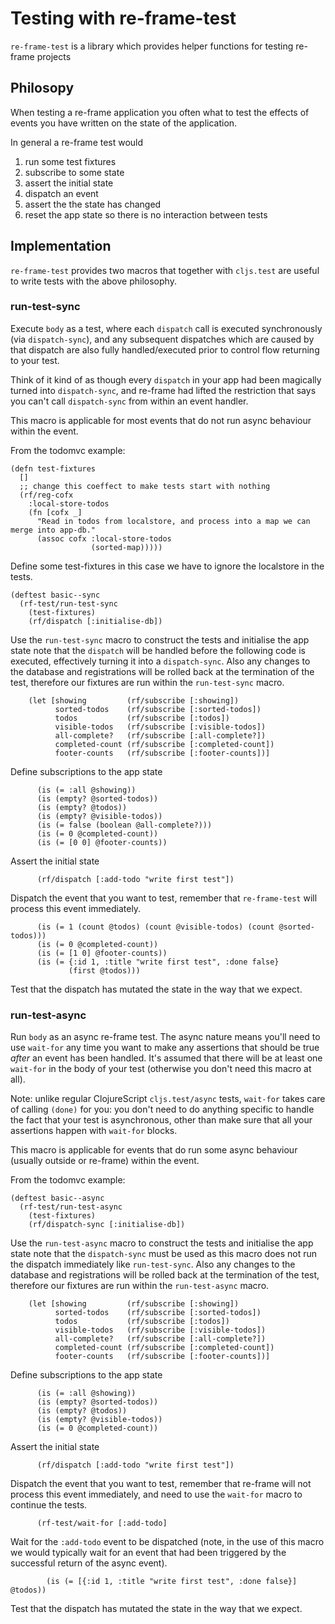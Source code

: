 # Testing with re-frame-test

`re-frame-test` is a library which provides helper functions for testing re-frame projects

## Philosopy 
When testing a re-frame application you often what to test the effects of events
you have written on the state of the application.

In general a re-frame test would

 1. run some test fixtures
 2. subscribe to some state
 3. assert the initial state
 4. dispatch an event
 5. assert the the state has changed
 6. reset the app state so there is no interaction between tests
 
 
## Implementation

`re-frame-test` provides two macros that together with `cljs.test` are useful to write tests with the above 
philosophy. 
 
### run-test-sync
Execute `body` as a test, where each `dispatch` call is executed
synchronously (via `dispatch-sync`), and any subsequent dispatches which are
caused by that dispatch are also fully handled/executed prior to control flow
returning to your test.

Think of it kind of as though every `dispatch` in your app had been magically
turned into `dispatch-sync`, and re-frame had lifted the restriction that says
you can't call `dispatch-sync` from within an event handler.

This macro is applicable for most events that do not run async behaviour within the 
event.

From the todomvc example:

    (defn test-fixtures
      []
      ;; change this coeffect to make tests start with nothing
      (rf/reg-cofx
        :local-store-todos
        (fn [cofx _]
          "Read in todos from localstore, and process into a map we can merge into app-db."
          (assoc cofx :local-store-todos
                      (sorted-map)))))

Define some test-fixtures in this case we have to ignore the localstore
in the tests.

    (deftest basic--sync
      (rf-test/run-test-sync
        (test-fixtures)
        (rf/dispatch [:initialise-db])
        
Use the `run-test-sync` macro to construct the tests and initialise the app state
note that the `dispatch` will be handled before the following code is executed, 
effectively turning it into a `dispatch-sync`. Also any changes to the database
and registrations will be rolled back at the termination of the test, therefore 
our fixtures are run within the `run-test-sync` macro.
    
        (let [showing         (rf/subscribe [:showing])
              sorted-todos    (rf/subscribe [:sorted-todos])
              todos           (rf/subscribe [:todos])
              visible-todos   (rf/subscribe [:visible-todos])
              all-complete?   (rf/subscribe [:all-complete?])
              completed-count (rf/subscribe [:completed-count])
              footer-counts   (rf/subscribe [:footer-counts])]
              
Define subscriptions to the app state

          (is (= :all @showing))
          (is (empty? @sorted-todos))
          (is (empty? @todos))
          (is (empty? @visible-todos))
          (is (= false (boolean @all-complete?)))
          (is (= 0 @completed-count))
          (is (= [0 0] @footer-counts))
          
Assert the initial state
    
          (rf/dispatch [:add-todo "write first test"])
          
Dispatch the event that you want to test, remember that `re-frame-test` will process
this event immediately.

          (is (= 1 (count @todos) (count @visible-todos) (count @sorted-todos)))
          (is (= 0 @completed-count))
          (is (= [1 0] @footer-counts))
          (is (= {:id 1, :title "write first test", :done false}
                 (first @todos)))
                 
Test that the dispatch has mutated the state in the way that we expect.
    
### run-test-async
Run `body` as an async re-frame test. The async nature means you'll need to
use `wait-for` any time you want to make any assertions that should be true
*after* an event has been handled.  It's assumed that there will be at least
one `wait-for` in the body of your test (otherwise you don't need this macro
at all).

Note: unlike regular ClojureScript `cljs.test/async` tests, `wait-for` takes
care of calling `(done)` for you: you don't need to do anything specific to
handle the fact that your test is asynchronous, other than make sure that all
your assertions happen with `wait-for` blocks.

This macro is applicable for events that do run some async behaviour (usually outside or re-frame)
within the event.

From the todomvc example:

    (deftest basic--async
      (rf-test/run-test-async
        (test-fixtures)
        (rf/dispatch-sync [:initialise-db])
        
Use the `run-test-async` macro to construct the tests and initialise the app state
note that the `dispatch-sync` must be used as this macro does not run the dispatch
immediately like `run-test-sync`. Also any changes to the database
and registrations will be rolled back at the termination of the test, therefore
our fixtures are run within the `run-test-async` macro.

    
        (let [showing         (rf/subscribe [:showing])
              sorted-todos    (rf/subscribe [:sorted-todos])
              todos           (rf/subscribe [:todos])
              visible-todos   (rf/subscribe [:visible-todos])
              all-complete?   (rf/subscribe [:all-complete?])
              completed-count (rf/subscribe [:completed-count])
              footer-counts   (rf/subscribe [:footer-counts])]
          
Define subscriptions to the app state

          (is (= :all @showing))
          (is (empty? @sorted-todos))
          (is (empty? @todos))
          (is (empty? @visible-todos))
          (is (= 0 @completed-count))
          
Assert the initial state
    
          (rf/dispatch [:add-todo "write first test"])
          
Dispatch the event that you want to test, remember that re-frame will not process
this event immediately, and need to use the `wait-for` macro to continue the tests.
          
          (rf-test/wait-for [:add-todo]
          
Wait for the `:add-todo` event to be dispatched (note, in the 
use of this macro we would typically wait for an event that had been triggered
by the successful return of the async event).        
          
            (is (= [{:id 1, :title "write first test", :done false}] @todos))
            
Test that the dispatch has mutated the state in the way that we expect.    
